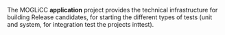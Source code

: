 The MOGLiCC **application** project provides the technical infrastructure for building Release candidates, for starting the different types of tests (unit and system, for integration test the projects inttest).